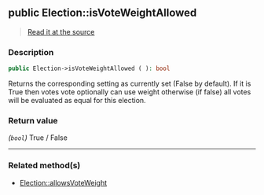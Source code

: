 ## public Election::isVoteWeightAllowed

> [Read it at the source](https://github.com/julien-boudry/Condorcet/blob/master/src/Election.php#L326)

### Description    

```php
public Election->isVoteWeightAllowed ( ): bool
```

Returns the corresponding setting as currently set (False by default).
If it is True then votes vote optionally can use weight otherwise (if false) all votes will be evaluated as equal for this election.
    

### Return value   

*(`bool`)* True / False


---------------------------------------

### Related method(s)      

* [Election::allowsVoteWeight](/Docs/api-reference/Election%20Class/Election--allowsVoteWeight.md)    
